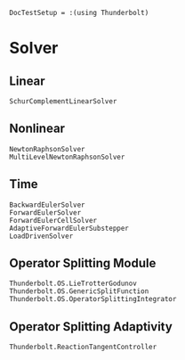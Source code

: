```@meta
DocTestSetup = :(using Thunderbolt)
```

# Solver

## Linear

```@docs
SchurComplementLinearSolver
```

## Nonlinear

```@docs
NewtonRaphsonSolver
MultiLevelNewtonRaphsonSolver
```


## Time

```@docs
BackwardEulerSolver
ForwardEulerSolver
ForwardEulerCellSolver
AdaptiveForwardEulerSubstepper
LoadDrivenSolver
```

## Operator Splitting Module

```@docs
Thunderbolt.OS.LieTrotterGodunov
Thunderbolt.OS.GenericSplitFunction
Thunderbolt.OS.OperatorSplittingIntegrator
```

## Operator Splitting Adaptivity

```@docs
Thunderbolt.ReactionTangentController
```
